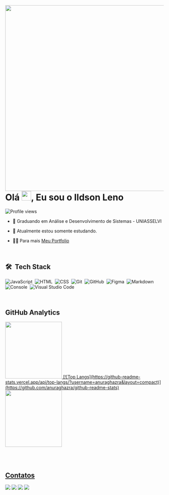 <img align="right" height="590em" src="https://raw.githubusercontent.com/gist/ildsonLeno/198e79f4c4ff9b6b34c48429dcc07fe4/raw/6b43d1b35e23464e5d83dbf85fd38e2a5982636a/githubcard.svg"/>
<h1 align="left">Olá <img src="https://raw.githubusercontent.com/kaueMarques/kaueMarques/master/hi.gif" height="30px">, Eu sou o Ildson Leno</h1>
<p align="left"> <img src="https://komarev.com/ghpvc/?username=ildsonLeno&color=brightgreen" alt="Profile views" /> </p>

- 📝 Graduando em Análise e Desenvolvimento de Sistemas - UNIASSELVI 

- 🔭 Atualmente estou somente estudando.

- 👨‍💻 Para mais [Meu Portfolio](https://ildsonleno.github.io/meuPortfolio/)

<br>

## 🛠 &nbsp;Tech Stack

![JavaScript](https://img.shields.io/badge/-JavaScript-05122A?style=flat&logo=javascript)&nbsp;
![HTML](https://img.shields.io/badge/-HTML-05122A?style=flat&logo=HTML5)&nbsp;
![CSS](https://img.shields.io/badge/-CSS-05122A?style=flat&logo=CSS3&logoColor=1572B6)&nbsp;
![Git](https://img.shields.io/badge/-Git-05122A?style=flat&logo=git)&nbsp;
![GitHub](https://img.shields.io/badge/-GitHub-05122A?style=flat&logo=github)&nbsp;
![Figma](https://img.shields.io/badge/-Figma-05122A?style=flat&logo=figma)&nbsp;
![Markdown](https://img.shields.io/badge/-Markdown-05122A?style=flat&logo=markdown)&nbsp;
![Console](https://img.shields.io/badge/-Console-05122A?style=flat&logo=console)&nbsp;
![Visual Studio Code](https://img.shields.io/badge/-Visual%20Studio%20Code-05122A?style=flat&logo=visual-studio-code&logoColor=007ACC)&nbsp;

<br>

## GitHub Analytics

<div align="left">
  <a href="https://github.com/ildsonLeno">
  <img height="180em" src="https://github-readme-stats.vercel.app/api?username=ildsonLeno&show_icons=true&theme=dark&include_all_commits=true&count_private=true"/>
  [![Top Langs](https://github-readme-stats.vercel.app/api/top-langs/?username=anuraghazra&layout=compact)](https://github.com/anuraghazra/github-readme-stats)
  <img height="180em" src="https://github-readme-stats.vercel.app/api/top-langs/?username=ildsonLeno&layout=compact&langs_count=7&theme=dark"/>
</div>

<br><br>

## Contatos

<div align="left">
  <a href="https://instagram.com/ildsonleno" target="_blank"><img src="https://img.shields.io/badge/-Instagram-%23E4405F?style=for-the-badge&logo=instagram&logoColor=white" target="_blank"></a>
 <a href="https://discord.gg/zYeD5Qz5" target="_blank"><img src="https://img.shields.io/badge/Discord-7289DA?style=for-the-badge&logo=discord&logoColor=white" target="_blank"></a> 
  <a href = "mailto:ildson.leno@outlook.com"><img src="https://img.shields.io/badge/Microsoft_Outlook-0078D4?style=for-the-badge&logo=microsoft-outlook&logoColor=white"             target="_blank"></a>
  <a href="https://www.linkedin.com/in/ildsonLeno" target="_blank"><img src="https://img.shields.io/badge/-LinkedIn-%230077B5?style=for-the-badge&logo=linkedin&logoColor=white" target="_blank"></a>
</div>
